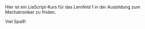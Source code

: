 Hier ist ein LiaScript-Kurs für das Lernfeld 1 in der Ausbildung zum Mechatroniker zu finden.

Viel Spaß!
